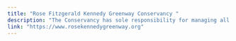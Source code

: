 ```yaml
---
title: "Rose Fitzgerald Kennedy Greenway Conservancy "
description: "The Conservancy has sole responsibility for managing all aspects of the Rose Kennedy Greenway, including horticulture, programming, public art, maintenance, and capital improvements."
link: "https://www.rosekennedygreenway.org"
---
```

